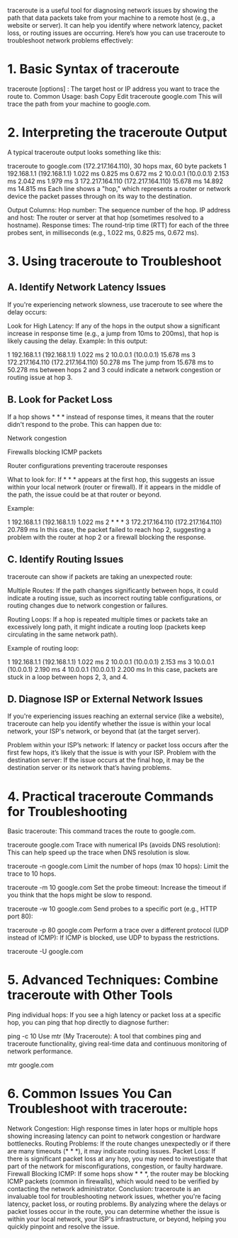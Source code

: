 traceroute is a useful tool for diagnosing network issues by showing the path that data packets take from your machine to a remote host (e.g., a website or server). It can help you identify where network latency, packet loss, or routing issues are occurring. Here’s how you can use traceroute to troubleshoot network problems effectively:

# 1. Basic Syntax of traceroute

traceroute [options] <destination>
<destination>: The target host or IP address you want to trace the route to.
Common Usage:
bash
Copy
Edit
traceroute google.com
This will trace the path from your machine to google.com.
# 2. Interpreting the traceroute Output
A typical traceroute output looks something like this:


traceroute to google.com (172.217.164.110), 30 hops max, 60 byte packets
 1  192.168.1.1 (192.168.1.1)  1.022 ms  0.825 ms  0.672 ms
 2  10.0.0.1 (10.0.0.1)  2.153 ms  2.042 ms  1.979 ms
 3  172.217.164.110 (172.217.164.110)  15.678 ms  14.892 ms  14.815 ms
Each line shows a "hop," which represents a router or network device the packet passes through on its way to the destination.

Output Columns:
Hop number: The sequence number of the hop.
IP address and host: The router or server at that hop (sometimes resolved to a hostname).
Response times: The round-trip time (RTT) for each of the three probes sent, in milliseconds (e.g., 1.022 ms, 0.825 ms, 0.672 ms).
# 3. Using traceroute to Troubleshoot
## A. Identify Network Latency Issues
If you're experiencing network slowness, use traceroute to see where the delay occurs:

Look for High Latency: If any of the hops in the output show a significant increase in response time (e.g., a jump from 10ms to 200ms), that hop is likely causing the delay.
Example: In this output:

1  192.168.1.1 (192.168.1.1)  1.022 ms
2  10.0.0.1 (10.0.0.1)  15.678 ms
3  172.217.164.110 (172.217.164.110)  50.278 ms
The jump from 15.678 ms to 50.278 ms between hops 2 and 3 could indicate a network congestion or routing issue at hop 3.
## B. Look for Packet Loss
If a hop shows * * * instead of response times, it means that the router didn't respond to the probe. This can happen due to:

Network congestion

Firewalls blocking ICMP packets

Router configurations preventing traceroute responses

What to look for: If * * * appears at the first hop, this suggests an issue within your local network (router or firewall). If it appears in the middle of the path, the issue could be at that router or beyond.

Example:

1  192.168.1.1 (192.168.1.1)  1.022 ms
2  * * *
3  172.217.164.110 (172.217.164.110)  20.789 ms
In this case, the packet failed to reach hop 2, suggesting a problem with the router at hop 2 or a firewall blocking the response.
## C. Identify Routing Issues
traceroute can show if packets are taking an unexpected route:

Multiple Routes: If the path changes significantly between hops, it could indicate a routing issue, such as incorrect routing table configurations, or routing changes due to network congestion or failures.

Routing Loops: If a hop is repeated multiple times or packets take an excessively long path, it might indicate a routing loop (packets keep circulating in the same network path).

Example of routing loop:

1  192.168.1.1 (192.168.1.1)  1.022 ms
2  10.0.0.1 (10.0.0.1)  2.153 ms
3  10.0.0.1 (10.0.0.1)  2.190 ms
4  10.0.0.1 (10.0.0.1)  2.200 ms
In this case, packets are stuck in a loop between hops 2, 3, and 4.

## D. Diagnose ISP or External Network Issues
If you're experiencing issues reaching an external service (like a website), traceroute can help you identify whether the issue is within your local network, your ISP's network, or beyond that (at the target server).

Problem within your ISP’s network: If latency or packet loss occurs after the first few hops, it’s likely that the issue is with your ISP.
Problem with the destination server: If the issue occurs at the final hop, it may be the destination server or its network that’s having problems.
# 4. Practical traceroute Commands for Troubleshooting
Basic traceroute: This command traces the route to google.com.


traceroute google.com
Trace with numerical IPs (avoids DNS resolution): This can help speed up the trace when DNS resolution is slow.

traceroute -n google.com
Limit the number of hops (max 10 hops): Limit the trace to 10 hops.

traceroute -m 10 google.com
Set the probe timeout: Increase the timeout if you think that the hops might be slow to respond.

traceroute -w 10 google.com
Send probes to a specific port (e.g., HTTP port 80):

traceroute -p 80 google.com
Perform a trace over a different protocol (UDP instead of ICMP): If ICMP is blocked, use UDP to bypass the restrictions.

traceroute -U google.com
# 5. Advanced Techniques: Combine traceroute with Other Tools
Ping individual hops: If you see a high latency or packet loss at a specific hop, you can ping that hop directly to diagnose further:

ping -c 10 <IP-of-hop>
Use mtr (My Traceroute): A tool that combines ping and traceroute functionality, giving real-time data and continuous monitoring of network performance.

mtr google.com
# 6. Common Issues You Can Troubleshoot with traceroute:
Network Congestion: High response times in later hops or multiple hops showing increasing latency can point to network congestion or hardware bottlenecks.
Routing Problems: If the route changes unexpectedly or if there are many timeouts (* * *), it may indicate routing issues.
Packet Loss: If there is significant packet loss at any hop, you may need to investigate that part of the network for misconfigurations, congestion, or faulty hardware.
Firewall Blocking ICMP: If some hops show * * *, the router may be blocking ICMP packets (common in firewalls), which would need to be verified by contacting the network administrator.
Conclusion:
traceroute is an invaluable tool for troubleshooting network issues, whether you're facing latency, packet loss, or routing problems. By analyzing where the delays or packet losses occur in the route, you can determine whether the issue is within your local network, your ISP's infrastructure, or beyond, helping you quickly pinpoint and resolve the issue.
